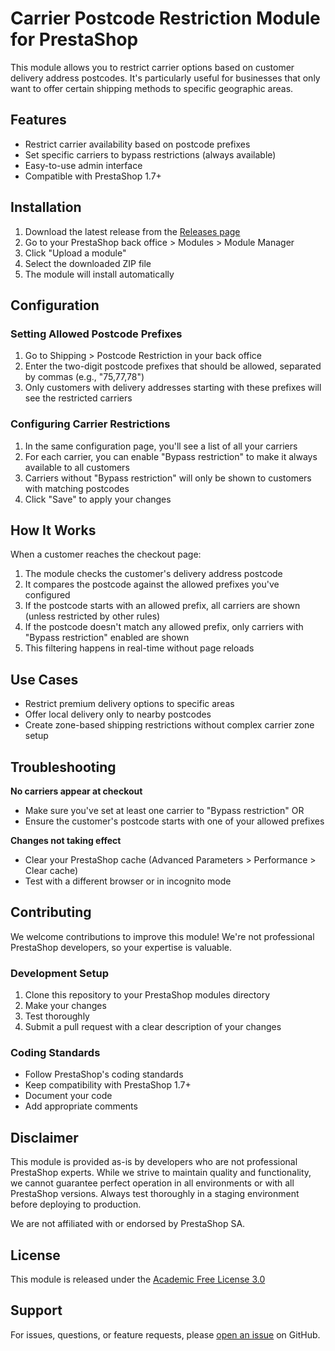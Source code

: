 # Carrier Postcode Restriction Module for PrestaShop

This module allows you to restrict carrier options based on customer delivery address postcodes. It's particularly useful for businesses that only want to offer certain shipping methods to specific geographic areas.

## Features

- Restrict carrier availability based on postcode prefixes
- Set specific carriers to bypass restrictions (always available)
- Easy-to-use admin interface
- Compatible with PrestaShop 1.7+

## Installation

1. Download the latest release from the [Releases page](https://github.com/Dewwwe/prestashop-carrierpostcoderestriction/releases)
2. Go to your PrestaShop back office > Modules > Module Manager
3. Click "Upload a module"
4. Select the downloaded ZIP file
5. The module will install automatically

## Configuration

### Setting Allowed Postcode Prefixes

1. Go to Shipping > Postcode Restriction in your back office
2. Enter the two-digit postcode prefixes that should be allowed, separated by commas (e.g., "75,77,78")
3. Only customers with delivery addresses starting with these prefixes will see the restricted carriers

### Configuring Carrier Restrictions

1. In the same configuration page, you'll see a list of all your carriers
2. For each carrier, you can enable "Bypass restriction" to make it always available to all customers
3. Carriers without "Bypass restriction" will only be shown to customers with matching postcodes
4. Click "Save" to apply your changes

## How It Works

When a customer reaches the checkout page:

1. The module checks the customer's delivery address postcode
2. It compares the postcode against the allowed prefixes you've configured
3. If the postcode starts with an allowed prefix, all carriers are shown (unless restricted by other rules)
4. If the postcode doesn't match any allowed prefix, only carriers with "Bypass restriction" enabled are shown
5. This filtering happens in real-time without page reloads

## Use Cases

- Restrict premium delivery options to specific areas
- Offer local delivery only to nearby postcodes
- Create zone-based shipping restrictions without complex carrier zone setup

## Troubleshooting

**No carriers appear at checkout**
- Make sure you've set at least one carrier to "Bypass restriction" OR
- Ensure the customer's postcode starts with one of your allowed prefixes

**Changes not taking effect**
- Clear your PrestaShop cache (Advanced Parameters > Performance > Clear cache)
- Test with a different browser or in incognito mode

## Contributing

We welcome contributions to improve this module! We're not professional PrestaShop developers, so your expertise is valuable.

### Development Setup

1. Clone this repository to your PrestaShop modules directory
2. Make your changes
3. Test thoroughly
4. Submit a pull request with a clear description of your changes

### Coding Standards

- Follow PrestaShop's coding standards
- Keep compatibility with PrestaShop 1.7+
- Document your code
- Add appropriate comments

## Disclaimer

This module is provided as-is by developers who are not professional PrestaShop experts. While we strive to maintain quality and functionality, we cannot guarantee perfect operation in all environments or with all PrestaShop versions. Always test thoroughly in a staging environment before deploying to production.

We are not affiliated with or endorsed by PrestaShop SA.

## License

This module is released under the [Academic Free License 3.0](https://opensource.org/licenses/AFL-3.0)

## Support

For issues, questions, or feature requests, please [open an issue](https://github.com/Dewwwe/prestashop-carrierpostcoderestriction/issues) on GitHub.

